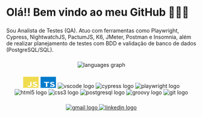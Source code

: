 <h1 align="left">Olá!! Bem vindo ao meu GitHub 👋👋👋</h1>

###

<p align="left">Sou Analista de Testes (QA). Atuo com ferramentas como Playwright, Cypress, NightwatchJS, PactumJS, K6, JMeter, Postman e Insomnia, além de realizar planejamento de testes com BDD e validação de banco de dados (PostgreSQL/SQL).</p>

###

<div align="center">
 <img src="https://github-readme-stats.vercel.app/api/top-langs?locale=en&hide_title=false&layout=compact&card_width=320&langs_count=5&theme=dracula&hide_border=false&username=Dalenson" height="150" alt="languages graph"  />
</div>

###

<div align="center">

  <img src="https://raw.githubusercontent.com/devicons/devicon/master/icons/javascript/javascript-plain.svg" height="30" width="42" alt="javascript logo"  />
  <img src="https://raw.githubusercontent.com/devicons/devicon/master/icons/typescript/typescript-plain.svg" height="30" width="42" alt="typescript logo"  />
  <img src="https://cdn.jsdelivr.net/gh/devicons/devicon/icons/vscode/vscode-original.svg" height="30" width="42" alt="vscode logo"  />
  <img src="https://www.svgrepo.com/show/305923/cypress.svg" height="30" width="42" alt="cypress logo"  />
  <img src="https://www.svgrepo.com/show/191941/theatre-drama.svg" height="30" width="42" alt="playwright logo"  />
  <img src="https://cdn.jsdelivr.net/gh/devicons/devicon/icons/html5/html5-original.svg" height="30" width="42" alt="html5 logo"  />
  <img src="https://cdn.jsdelivr.net/gh/devicons/devicon/icons/css3/css3-original.svg" height="30" width="42" alt="css3 logo"  />
  <img src="https://cdn.jsdelivr.net/gh/devicons/devicon/icons/postgresql/postgresql-original.svg" height="30" width="42" alt="postgresql logo"  />
  <img src="https://cdn.jsdelivr.net/gh/devicons/devicon/icons/groovy/groovy-original.svg" height="30" width="42" alt="groovy logo"  />
  <img src="https://cdn.jsdelivr.net/gh/devicons/devicon/icons/git/git-original.svg" height="30" width="42" alt="git logo"  />

</div>

###

<div align="center">
  <a href="renanpacheco.adm@gmail.com" target="_blank">
    <img src="https://img.shields.io/static/v1?message=Gmail&logo=gmail&label=&color=black&logoColor=white&labelColor=D14836&style=flat" height="24" alt="gmail logo"  />
  </a>
  <a href="https://www.linkedin.com/in/renanpacheco/" target="_blank">
    <img src="https://img.shields.io/static/v1?message=LinkedIn&logo=linkedin&label=&color=black&logoColor=white&labelColor=blue&style=flat" height="24" alt="linkedin logo"  />
  </a>
</div>

###

<br clear="both">

###
